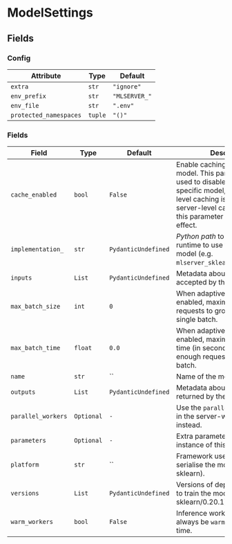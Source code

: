 # ModelSettings

## Fields

### Config

| Attribute | Type | Default |
|-----------|------|---------|
| `extra` | `str` | `"ignore"` |
| `env_prefix` | `str` | `"MLSERVER_"` |
| `env_file` | `str` | `".env"` |
| `protected_namespaces` | `tuple` | `"()"` |

### Fields

| Field | Type | Default | Description |
|-------|------|---------|-------------|
| `cache_enabled` | `bool` | `False` | Enable caching for a specific model. This parameter can be used to disable cache for a specific model, if the server-level caching is enabled. If the server-level caching is disabled, this parameter value will have no effect. |
| `implementation_` | `str` | `PydanticUndefined` | *Python path* to the inference runtime to use to serve this model (e.g. `mlserver_sklearn.SKLearnModel`). |
| `inputs` | `List` | `PydanticUndefined` | Metadata about the inputs accepted by the model. |
| `max_batch_size` | `int` | `0` | When adaptive batching is enabled, maximum number of requests to group together in a single batch. |
| `max_batch_time` | `float` | `0.0` | When adaptive batching is enabled, maximum amount of time (in seconds) to wait for enough requests to build a full batch. |
| `name` | `str` | `` | Name of the model. |
| `outputs` | `List` | `PydanticUndefined` | Metadata about the outputs returned by the model. |
| `parallel_workers` | `Optional` | `-` | Use the `parallel_workers` field in the server-wide settings instead. |
| `parameters` | `Optional` | `-` | Extra parameters for each instance of this model. |
| `platform` | `str` | `` | Framework used to train and serialise the model (e.g. sklearn). |
| `versions` | `List` | `PydanticUndefined` | Versions of dependencies used to train the model (e.g. sklearn/0.20.1). |
| `warm_workers` | `bool` | `False` | Inference workers will now always be `warmed up` at start time. |

